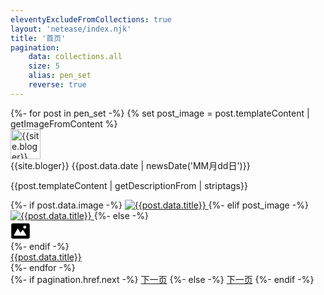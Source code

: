 ```yaml
---
eleventyExcludeFromCollections: true
layout: 'netease/index.njk'
title: '首页'
pagination: 
    data: collections.all
    size: 5
    alias: pen_set
    reverse: true
---
```

<div class="post-list">
    {%- for post in pen_set -%}
        {% set post_image = post.templateContent | getImageFromContent %}
        <article class="post-list-item">
            <div class="post-list-item-top">
                <div class="post-list-item-top-left">
                    <img src="{% if site.blogerAvatar %}{{site.blogerAvatar}}{% else %}https://gravatar.q6q.cc/avatar/{{site.blogerEmail}}?s=&d=mm&r=g{% endif %}" width="48" height="48" alt="{{site.bloger}}" />
                </div>
                <div class="post-list-item-top-right">
                    <span>{{site.bloger}}</span>
                    <time datatime="{{post.data.date}}">{{post.data.date | newsDate('MM月dd日')}}</time>
                </div>
            </div>
            <div class="post-list-item-bottom">
                <p>{{post.templateContent | getDescriptionFrom | striptags}}</p>
                <div class="post-list-card">
                    {%- if post.data.image -%}
                    <a href="{{ post.url }}" class="post-list-card-left" title="{{post.data.title}}">
                        <img src="{{ post.data.image }}" alt="{{post.data.title}}"/>
                    </a>
                    {%- elif post_image -%}
                    <a href="{{ post.url }}" class="post-list-card-left" title="{{post.data.title}}">
                        <img src="{{ post_image }}" alt="{{post.data.title}}"/>
                    </a>
                    {%- else -%}
                    <a href="{{ post.url }}" class="post-list-card-left" title="{{post.data.title}}">
                        <div class="noImage">
                            <svg viewBox="0 0 1024 1024" version="1.1" xmlns="http://www.w3.org/2000/svg" width="32" height="32"><path d="M984.615385 196.923077c0-43.323077-35.446154-78.769231-78.769231-78.769231H118.153846c-43.323077 0-78.769231 35.446154-78.769231 78.769231v630.153846c0 43.323077 35.446154 78.769231 78.769231 78.769231h787.692308c43.323077 0 78.769231-35.446154 78.769231-78.769231V196.923077zM779.815385 748.307692h-571.076923c-23.630769 0-37.415385-25.6-25.6-45.292307l173.292307-301.292308c7.876923-13.784615 25.6-13.784615 33.476923 0l104.369231 179.2c7.876923 11.815385 25.6 13.784615 33.476923 1.969231l84.676923-122.092308c7.876923-11.815385 25.6-11.815385 33.476923 0L801.476923 708.923077c11.815385 17.723077 0 39.384615-21.661538 39.384615zM728.615385 393.846154c-43.323077 0-78.769231-35.446154-78.769231-78.769231s35.446154-78.769231 78.769231-78.769231 78.769231 35.446154 78.76923 78.769231-35.446154 78.769231-78.76923 78.769231z"></path></svg>
                        </div>
                    </a>
                    {%- endif -%}
                    <div class="post-list-card-right">
                        <a class="post-list-title" href="{{post.url}}" title="{{post.data.title}}"><span>{{post.data.title}}</span></a>
                    </div>
                </div>
            </div>
        </article>
    {%- endfor -%}
</div>
<div class="post-pagination">
    <!--
    {%- if pagination.href.previous -%}
    <a href="{{ pagination.href.previous }}" class="post-pagination-pervious">上一页</a>
    {%- else -%}
    <a href="javascript:;" class="post-pagination-pervious post-pagination-nofollow" rel="nofollow">上一页</a>
    {%- endif -%}
     -->
    {%- if pagination.href.next -%}
    <a href="{{ pagination.href.next }}" class="post-pagination-next">下一页</a>
    {%- else -%}
    <a href="javascript:;" class="post-pagination-next post-pagination-nofollow" rel="nofollow">下一页</a>
    {%- endif -%}
</div>
